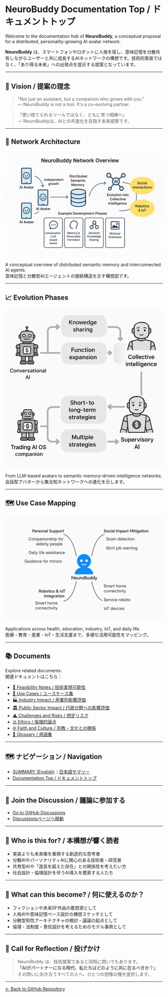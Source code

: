 # NeuroBuddy Documentation Top / ドキュメントトップ

Welcome to the documentation hub of **NeuroBuddy**, a conceptual proposal for a distributed, personality-growing AI avatar network.

**NeuroBuddy** は、スマートフォンやロボットに人格を宿し、意味記憶を分散共有しながらユーザーと共に成長するAIネットワークの構想です。技術的実装ではなく、「あり得る未来」への出発点を提示する提案となっています。

---

## 🧠 Vision / 提案の理念

> "Not just an assistant, but a companion who grows with you."  
> ― NeuroBuddy is not a tool. It's a co-evolving partner.

> 「使い捨てられるツールではなく、ともに育つ相棒へ」  
> ― NeuroBuddyは、AIとの共進化を目指す未来提案です。

---

## 📌 Network Architecture

![Network Diagram](../assets/neurobuddy_network_overview.png)

A conceptual overview of distributed semantic memory and interconnected AI agents.  
意味記憶と分散型AIエージェントの接続構造を示す構想図です。

---

## 📈 Evolution Phases

![Evolution Diagram](../assets/neurobuddy_evolution_phases.png)

From LLM-based avatars to semantic memory–driven intelligence networks.  
会話型アバターから集合知ネットワークへの進化を示します。

---

## 🗺️ Use Case Mapping

![Use Case Mapping](../assets/neurobuddy_usecase_map.png)

Applications across health, education, industry, IoT, and daily life.  
医療・教育・産業・IoT・生活支援まで、多様な活用可能性をマッピング。

---

## 📚 Documents

Explore related documents:  
関連ドキュメントはこちら：

- [🧠 Feasibility Notes / 技術実現可能性](docs/FeasibilityNotes.md)
- [🧾 Use Cases / ユースケース集](docs/UseCases.md)
- [🏭 Industry Impact / 産業別影響評価](docs/IndustryImpact.md)
- [🏛️ Public Sector Impact / 行政分野への影響評価](docs/PublicImpact.md)
- [⚠️ Challenges and Risks / 想定リスク](docs/Challenges_and_Risks.md)
- [⚖️ Ethics / 倫理的論点](docs/Ethics.md)
- [🌐 Faith and Culture / 宗教・文化との関係](docs/Faith_and_Culture.md)
- [📖 Glossary / 用語集](docs/Glossary.md)

---

## 🗺️ ナビゲーション / Navigation

- [SUMMARY (English)](./SUMMARY.md)｜[日本語サマリー](./docs/SUMMARY_ja.md)
- [Documentation Top / ドキュメントトップ](./docs/index.md)

---

## 💬 Join the Discussion / 議論に参加する

- [Go to GitHub Discussions](https://github.com/tadi-karuma/neurobuddy/discussions)  
- [Discussionsページへ移動](https://github.com/tadi-karuma/neurobuddy/discussions)
---

## 🎯 Who is this for? / 本構想が響く読者

- 実装よりも未来像を重視する創造的な思考者  
- 分散AIやパーソナリティAIに関心のある技術者・研究者  
- 共育型AIや「道具を超えた存在」との関係性を考えたい方  
- 社会設計・倫理設計を伴うAI導入を模索する人たち

---

## 🧭 What can this become? / 何に使えるのか？

- フィクションや未来SF作品の着想源として  
- 人格AIや意味記憶ベース設計の構想スケッチとして  
- 分散型知性アーキテクチャの検討・議論の起点として  
- 倫理・法制度・責任設計を考えるためのモデル事例として

---

## 📣 Call for Reflection / 投げかけ

> NeuroBuddy は、技術提案であると同時に問いでもあります。  
> **「AIがパートナーになる時代、私たちはどのように共に在るべきか？」**  
> その問いに向き合うすべての人へ、ひとつの想像の種を提供します。

---

[← Back to GitHub Repository](../README.md)
